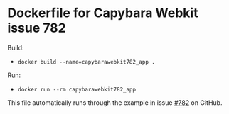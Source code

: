 # Dockerfile for Capybara Webkit issue 782

Build:
  
  - `docker build --name=capybarawebkit782_app .`

Run:

  - `docker run --rm capybarawebkit782_app`

This file automatically runs through the example in issue [#782](https://github.com/thoughtbot/capybara-webkit/issues/782) on GitHub.
